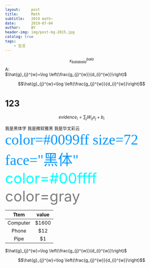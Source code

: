 ```yaml
---
layout:     post
title:      Math
subtitle:   2019 math~ 
date:       2019-07-04
author:     BY
header-img: img/post-bg-2015.jpg
catalog: true
tags:
    - 生活
---
```


$$x_{balabala}^{bala}$$
A:  
$\hat{g}_{j}^{w}=\log \left(\frac{g_{j}^{w}}{d_{i}^{w}}\right)$

$$\hat{g}_{j}^{w}=\log \left(\frac{g_{j}^{w}}{d_{i}^{w}}\right)$$

# 123

$$evidence_{i}=\sum _{j} W_{ij}x_{j}+b_{i}$$





<font face="黑体">我是黑体字</font>
<font face="微软雅黑">我是微软雅黑</font>
<font face="STCAIYUN">我是华文彩云</font>
<font color=#0099ff size=7 face="黑体">color=#0099ff size=72 face="黑体"</font>
<font color=#00ffff size=72>color=#00ffff</font>
<font color=gray size=72>color=gray</font>



Ttem      |      value          
:------------:|:-----------: 
Computer | $1600
Phone   |  $12
Pipe | $1


$\hat{g}_{j}^{w}=\log \left(\frac{g_{j}^{w}}{d_{i}^{w}}\right)$


$$\hat{g}_{j}^{w}=\log \left(\frac{g_{j}^{w}}{d_{i}^{w}}\right)$$